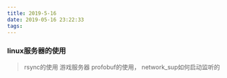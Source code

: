 ```yaml
---
title: 2019-5-16
date: 2019-05-16 23:22:33
tags:
---
```


### linux服务器的使用
> rsync的使用
游戏服务器 profobuf的使用， network_sup如何启动监听的
